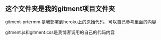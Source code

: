 ## 这个文件夹是我的gitment项目文件夹

gitment-prtermm 是我部署到heroku上的原始代码，可以自己参考里面的内容

gitment.js和gitment.css是我博客调用的自己的代码内容

